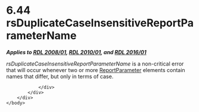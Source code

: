 <html dir="LTR" xmlns:mshelp="http://msdn.microsoft.com/mshelp" xmlns:ddue="http://ddue.schemas.microsoft.com/authoring/2003/5" xmlns:xlink="http://www.w3.org/1999/xlink" xmlns:tool="http://www.microsoft.com/tooltip">
    <head>
        <meta http-equiv="Content-Type" content="text/html; CHARSET=utf-8"></meta>
        <meta name="save" content="history"></meta>
        <title>6.44 rsDuplicateCaseInsensitiveReportParameterName</title>
        <xml>
            <mshelp:toctitle title="6.44 rsDuplicateCaseInsensitiveReportParameterName"></mshelp:toctitle>
            <mshelp:rltitle title="[MS-RDL]: rsDuplicateCaseInsensitiveReportParameterName"></mshelp:rltitle>
            <mshelp:keyword index="A" term="1a450b80-ccb5-443e-b6f5-2666b9820a02"></mshelp:keyword>
            <mshelp:attr name="DCSext.ContentType" value="open specification"></mshelp:attr>
            <mshelp:attr name="AssetID" value="1a450b80-ccb5-443e-b6f5-2666b9820a02"></mshelp:attr>
            <mshelp:attr name="TopicType" value="kbRef"></mshelp:attr>
            <mshelp:attr name="DCSext.Title" value="[MS-RDL]: rsDuplicateCaseInsensitiveReportParameterName" />
        </xml>
    </head>
    <body>
        <div id="header">
            <h1 class="heading">6.44 rsDuplicateCaseInsensitiveReportParameterName</h1>
        </div>
        <div id="mainSection">
            <div id="mainBody">
                <div id="allHistory" class="saveHistory"></div>
                <div id="sectionSection0" class="section" name="collapseableSection">
                    

<p><b><i>Applies to </i></b><a href="1e855f94-4617-47e4-b89e-0856c6cb420f.htm"><b><i>RDL 2008/01</i></b></a><b><i>,
</i></b><a href="3428e690-a348-4ec7-8a6a-8efb42d2cdee.htm"><b><i>RDL 2010/01</i></b></a><b><i>,
and </i></b><a href="52ce3983-2bfc-4e72-9359-42aaf5fe4509.htm"><b><i>RDL 2016/01</i></b></a></p>

<p><i>rsDuplicateCaseInsensitiveReportParameterName</i> is a
non-critical error that will occur whenever two or more <a href="7c3f4c83-9172-48db-94c1-693295c5d623.htm">ReportParameter</a> elements
contain names that differ, but only in terms of case. </p>


                </div>
            </div>
        </div>
    </body>
</html>